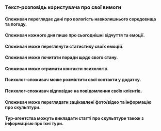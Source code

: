 ### Текст-розповідь користувача про свої вимоги
#### Споживач переглядає дані про вологість навколишнього середовища та погоду.
#### Споживач кожного дня пише про сьогоднішні відчуття та емоції.
#### Споживач може переглянути статистику своїх емоцій.
#### Споживач може почитати поради щодо свого стану.
#### Споживач може отримати контакти психологів.
#### Психолог-споживач може розмістити свої контакти у додатку.
#### Психолог-споживач відповідає на повідомлення своїх клієнтів.
#### Споживач може переглядати зацікавлені фото/відео та інформацію про скульптури.
#### Тур-агентства можуть викладати статті про скульптури також з інформацією про їхні тури.
